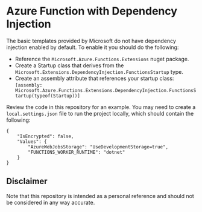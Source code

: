 
# Azure Function with Dependency Injection

The basic templates provided by Microsoft do not have dependency injection enabled by default. To enable it you should do the following:

* Reference the `Microsoft.Azure.Functions.Extensions` nuget package.
* Create a Startup class that derives from the `Microsoft.Extensions.DependencyInjection.FunctionsStartup` type.
* Create an assembly attribute that references your startup class: `[assembly: Microsoft.Azure.Functions.Extensions.DependencyInjection.FunctionsStartup(typeof(Startup))]`

Review the code in this repository for an example. You may need to create a `local.settings.json` file to run the project locally, which should contain the following:
```
{
    "IsEncrypted": false,
    "Values": {
        "AzureWebJobsStorage": "UseDevelopmentStorage=true",
        "FUNCTIONS_WORKER_RUNTIME": "dotnet"
    }
}
```

## Disclaimer

Note that this repository is intended as a personal reference and should not be considered in any way accurate.
